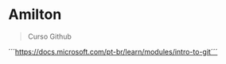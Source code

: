 <h1> Amilton</h1>

> Curso Github

´´´https://docs.microsoft.com/pt-br/learn/modules/intro-to-git´´´

